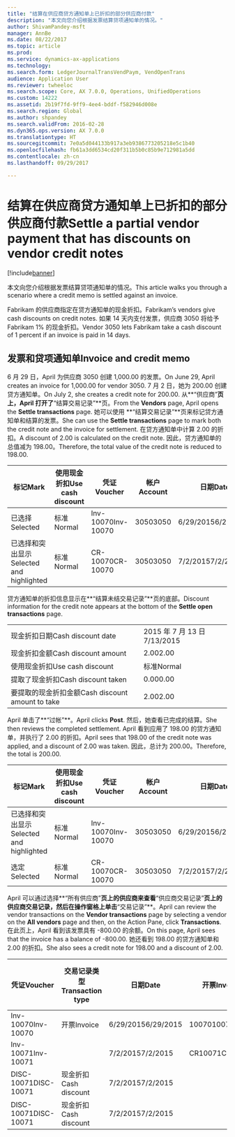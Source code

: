 ```yaml
---
title: "结算在供应商贷方通知单上已折扣的部分供应商付款"
description: "本文向您介绍根据发票结算贷项通知单的情况。"
author: ShivamPandey-msft
manager: AnnBe
ms.date: 08/22/2017
ms.topic: article
ms.prod: 
ms.service: dynamics-ax-applications
ms.technology: 
ms.search.form: LedgerJournalTransVendPaym, VendOpenTrans
audience: Application User
ms.reviewer: twheeloc
ms.search.scope: Core, AX 7.0.0, Operations, UnifiedOperations
ms.custom: 14222
ms.assetid: 2b19f7fd-9ff9-4ee4-bddf-f582946d008e
ms.search.region: Global
ms.author: shpandey
ms.search.validFrom: 2016-02-28
ms.dyn365.ops.version: AX 7.0.0
ms.translationtype: HT
ms.sourcegitcommit: 7e0a5d044133b917a3eb9386773205218e5c1b40
ms.openlocfilehash: fb61a3dd6534cd20f311b5b0c85b9e712981a5dd
ms.contentlocale: zh-cn
ms.lasthandoff: 09/29/2017

---
```


# <a name="settle-a-partial-vendor-payment-that-has-discounts-on-vendor-credit-notes"></a><span data-ttu-id="ec8aa-103">结算在供应商贷方通知单上已折扣的部分供应商付款</span><span class="sxs-lookup"><span data-stu-id="ec8aa-103">Settle a partial vendor payment that has discounts on vendor credit notes</span></span>

[!include[banner](../includes/banner.md)]


<span data-ttu-id="ec8aa-104">本文向您介绍根据发票结算贷项通知单的情况。</span><span class="sxs-lookup"><span data-stu-id="ec8aa-104">This article walks you through a scenario where a credit memo is settled against an invoice.</span></span>

<span data-ttu-id="ec8aa-105">Fabrikam 的供应商指定在贷方通知单的现金折扣。</span><span class="sxs-lookup"><span data-stu-id="ec8aa-105">Fabrikam’s vendors give cash discounts on credit notes.</span></span> <span data-ttu-id="ec8aa-106">如果 14 天内支付发票，供应商 3050 将给予 Fabrikam 1% 的现金折扣。</span><span class="sxs-lookup"><span data-stu-id="ec8aa-106">Vendor 3050 lets Fabrikam take a cash discount of 1 percent if an invoice is paid in 14 days.</span></span>

## <a name="invoice-and-credit-memo"></a><span data-ttu-id="ec8aa-107">发票和贷项通知单</span><span class="sxs-lookup"><span data-stu-id="ec8aa-107">Invoice and credit memo</span></span>
<span data-ttu-id="ec8aa-108">6 月 29 日，April 为供应商 3050 创建 1,000.00 的发票。</span><span class="sxs-lookup"><span data-stu-id="ec8aa-108">On June 29, April creates an invoice for 1,000.00 for vendor 3050.</span></span> <span data-ttu-id="ec8aa-109">7 月 2 日，她为 200.00 创建贷方通知单。</span><span class="sxs-lookup"><span data-stu-id="ec8aa-109">On July 2, she creates a credit note for 200.00.</span></span> <span data-ttu-id="ec8aa-110">从**“供应商”**页上，April 打开了**“结算交易记录”**页。</span><span class="sxs-lookup"><span data-stu-id="ec8aa-110">From the **Vendors** page, April opens the **Settle transactions** page.</span></span> <span data-ttu-id="ec8aa-111">她可以使用 **“结算交易记录”**页来标记贷方通知单和结算的发票。</span><span class="sxs-lookup"><span data-stu-id="ec8aa-111">She can use the **Settle transactions** page to mark both the credit note and the invoice for settlement.</span></span> <span data-ttu-id="ec8aa-112">在贷方通知单中计算 2.00 的折扣。</span><span class="sxs-lookup"><span data-stu-id="ec8aa-112">A discount of 2.00 is calculated on the credit note.</span></span> <span data-ttu-id="ec8aa-113">因此，贷方通知单的总值减为 198.00。</span><span class="sxs-lookup"><span data-stu-id="ec8aa-113">Therefore, the total value of the credit note is reduced to 198.00.</span></span>

| <span data-ttu-id="ec8aa-114">标记</span><span class="sxs-lookup"><span data-stu-id="ec8aa-114">Mark</span></span>                     | <span data-ttu-id="ec8aa-115">使用现金折扣</span><span class="sxs-lookup"><span data-stu-id="ec8aa-115">Use cash discount</span></span> | <span data-ttu-id="ec8aa-116">凭证</span><span class="sxs-lookup"><span data-stu-id="ec8aa-116">Voucher</span></span>   | <span data-ttu-id="ec8aa-117">帐户</span><span class="sxs-lookup"><span data-stu-id="ec8aa-117">Account</span></span> | <span data-ttu-id="ec8aa-118">日期</span><span class="sxs-lookup"><span data-stu-id="ec8aa-118">Date</span></span>      | <span data-ttu-id="ec8aa-119">到期日期</span><span class="sxs-lookup"><span data-stu-id="ec8aa-119">Due date</span></span>  | <span data-ttu-id="ec8aa-120">开票</span><span class="sxs-lookup"><span data-stu-id="ec8aa-120">Invoice</span></span> | <span data-ttu-id="ec8aa-121">交易记录币种金额</span><span class="sxs-lookup"><span data-stu-id="ec8aa-121">Amount in transaction currency</span></span> | <span data-ttu-id="ec8aa-122">货币</span><span class="sxs-lookup"><span data-stu-id="ec8aa-122">Currency</span></span> | <span data-ttu-id="ec8aa-123">要结算的金额</span><span class="sxs-lookup"><span data-stu-id="ec8aa-123">Amount to settle</span></span> |
|--------------------------|-------------------|-----------|---------|-----------|-----------|---------|--------------------------------|----------|------------------|
| <span data-ttu-id="ec8aa-124">已选择</span><span class="sxs-lookup"><span data-stu-id="ec8aa-124">Selected</span></span>                 | <span data-ttu-id="ec8aa-125">标准</span><span class="sxs-lookup"><span data-stu-id="ec8aa-125">Normal</span></span>            | <span data-ttu-id="ec8aa-126">Inv-10070</span><span class="sxs-lookup"><span data-stu-id="ec8aa-126">Inv-10070</span></span> | <span data-ttu-id="ec8aa-127">3050</span><span class="sxs-lookup"><span data-stu-id="ec8aa-127">3050</span></span>    | <span data-ttu-id="ec8aa-128">6/29/2015</span><span class="sxs-lookup"><span data-stu-id="ec8aa-128">6/29/2015</span></span> | <span data-ttu-id="ec8aa-129">7/29/2015</span><span class="sxs-lookup"><span data-stu-id="ec8aa-129">7/29/2015</span></span> | <span data-ttu-id="ec8aa-130">10070</span><span class="sxs-lookup"><span data-stu-id="ec8aa-130">10070</span></span>   | <span data-ttu-id="ec8aa-131">-1,000.00</span><span class="sxs-lookup"><span data-stu-id="ec8aa-131">-1,000.00</span></span>                      | <span data-ttu-id="ec8aa-132">美元</span><span class="sxs-lookup"><span data-stu-id="ec8aa-132">USD</span></span>      | <span data-ttu-id="ec8aa-133">-990.00</span><span class="sxs-lookup"><span data-stu-id="ec8aa-133">-990.00</span></span>          |
| <span data-ttu-id="ec8aa-134">已选择和突出显示</span><span class="sxs-lookup"><span data-stu-id="ec8aa-134">Selected and highlighted</span></span> | <span data-ttu-id="ec8aa-135">标准</span><span class="sxs-lookup"><span data-stu-id="ec8aa-135">Normal</span></span>            | <span data-ttu-id="ec8aa-136">CR-10070</span><span class="sxs-lookup"><span data-stu-id="ec8aa-136">CR-10070</span></span>  | <span data-ttu-id="ec8aa-137">3050</span><span class="sxs-lookup"><span data-stu-id="ec8aa-137">3050</span></span>    | <span data-ttu-id="ec8aa-138">7/2/2015</span><span class="sxs-lookup"><span data-stu-id="ec8aa-138">7/2/2015</span></span>  | <span data-ttu-id="ec8aa-139">7/29/2015</span><span class="sxs-lookup"><span data-stu-id="ec8aa-139">7/29/2015</span></span> |         | <span data-ttu-id="ec8aa-140">200.00</span><span class="sxs-lookup"><span data-stu-id="ec8aa-140">200.00</span></span>                         | <span data-ttu-id="ec8aa-141">美元</span><span class="sxs-lookup"><span data-stu-id="ec8aa-141">USD</span></span>      | <span data-ttu-id="ec8aa-142">198.00</span><span class="sxs-lookup"><span data-stu-id="ec8aa-142">198.00</span></span>           |

<span data-ttu-id="ec8aa-143">贷方通知单的折扣信息显示在**“结算未结交易记录”**页的底部。</span><span class="sxs-lookup"><span data-stu-id="ec8aa-143">Discount information for the credit note appears at the bottom of the **Settle open transactions** page.</span></span>

|                              |           |
|------------------------------|-----------|
| <span data-ttu-id="ec8aa-144">现金折扣日期</span><span class="sxs-lookup"><span data-stu-id="ec8aa-144">Cash discount date</span></span>           | <span data-ttu-id="ec8aa-145">2015 年 7 月 13 日</span><span class="sxs-lookup"><span data-stu-id="ec8aa-145">7/13/2015</span></span> |
| <span data-ttu-id="ec8aa-146">现金折扣金额</span><span class="sxs-lookup"><span data-stu-id="ec8aa-146">Cash discount amount</span></span>         | <span data-ttu-id="ec8aa-147">2.00</span><span class="sxs-lookup"><span data-stu-id="ec8aa-147">2.00</span></span>      |
| <span data-ttu-id="ec8aa-148">使用现金折扣</span><span class="sxs-lookup"><span data-stu-id="ec8aa-148">Use cash discount</span></span>            | <span data-ttu-id="ec8aa-149">标准</span><span class="sxs-lookup"><span data-stu-id="ec8aa-149">Normal</span></span>    |
| <span data-ttu-id="ec8aa-150">提取了现金折扣</span><span class="sxs-lookup"><span data-stu-id="ec8aa-150">Cash discount taken</span></span>          | <span data-ttu-id="ec8aa-151">0.00</span><span class="sxs-lookup"><span data-stu-id="ec8aa-151">0.00</span></span>      |
| <span data-ttu-id="ec8aa-152">要提取的现金折扣金额</span><span class="sxs-lookup"><span data-stu-id="ec8aa-152">Cash discount amount to take</span></span> | <span data-ttu-id="ec8aa-153">2.00</span><span class="sxs-lookup"><span data-stu-id="ec8aa-153">2.00</span></span>      |

<span data-ttu-id="ec8aa-154">April 单击了**“过帐”**。</span><span class="sxs-lookup"><span data-stu-id="ec8aa-154">April clicks **Post**.</span></span> <span data-ttu-id="ec8aa-155">然后，她查看已完成的结算。</span><span class="sxs-lookup"><span data-stu-id="ec8aa-155">She then reviews the completed settlement.</span></span> <span data-ttu-id="ec8aa-156">April 看到应用了 198.00 的贷方通知单，并执行了 2.00 的折扣。</span><span class="sxs-lookup"><span data-stu-id="ec8aa-156">April sees that 198.00 of the credit note was applied, and a discount of 2.00 was taken.</span></span> <span data-ttu-id="ec8aa-157">因此，总计为 200.00。</span><span class="sxs-lookup"><span data-stu-id="ec8aa-157">Therefore, the total is 200.00.</span></span>

| <span data-ttu-id="ec8aa-158">标记</span><span class="sxs-lookup"><span data-stu-id="ec8aa-158">Mark</span></span>                     | <span data-ttu-id="ec8aa-159">使用现金折扣</span><span class="sxs-lookup"><span data-stu-id="ec8aa-159">Use cash discount</span></span> | <span data-ttu-id="ec8aa-160">凭证</span><span class="sxs-lookup"><span data-stu-id="ec8aa-160">Voucher</span></span>   | <span data-ttu-id="ec8aa-161">帐户</span><span class="sxs-lookup"><span data-stu-id="ec8aa-161">Account</span></span> | <span data-ttu-id="ec8aa-162">日期</span><span class="sxs-lookup"><span data-stu-id="ec8aa-162">Date</span></span>      | <span data-ttu-id="ec8aa-163">到期日期</span><span class="sxs-lookup"><span data-stu-id="ec8aa-163">Due date</span></span>  | <span data-ttu-id="ec8aa-164">开票</span><span class="sxs-lookup"><span data-stu-id="ec8aa-164">Invoice</span></span>  | <span data-ttu-id="ec8aa-165">交易记录币种金额</span><span class="sxs-lookup"><span data-stu-id="ec8aa-165">Amount in transaction currency</span></span> | <span data-ttu-id="ec8aa-166">货币</span><span class="sxs-lookup"><span data-stu-id="ec8aa-166">Currency</span></span> | <span data-ttu-id="ec8aa-167">要结算的金额</span><span class="sxs-lookup"><span data-stu-id="ec8aa-167">Amount to settle</span></span> |
|--------------------------|-------------------|-----------|---------|-----------|-----------|----------|--------------------------------|----------|------------------|
| <span data-ttu-id="ec8aa-168">已选择和突出显示</span><span class="sxs-lookup"><span data-stu-id="ec8aa-168">Selected and highlighted</span></span> | <span data-ttu-id="ec8aa-169">标准</span><span class="sxs-lookup"><span data-stu-id="ec8aa-169">Normal</span></span>            | <span data-ttu-id="ec8aa-170">Inv-10070</span><span class="sxs-lookup"><span data-stu-id="ec8aa-170">Inv-10070</span></span> | <span data-ttu-id="ec8aa-171">3050</span><span class="sxs-lookup"><span data-stu-id="ec8aa-171">3050</span></span>    | <span data-ttu-id="ec8aa-172">6/29/2015</span><span class="sxs-lookup"><span data-stu-id="ec8aa-172">6/29/2015</span></span> | <span data-ttu-id="ec8aa-173">7/29/2015</span><span class="sxs-lookup"><span data-stu-id="ec8aa-173">7/29/2015</span></span> | <span data-ttu-id="ec8aa-174">10070</span><span class="sxs-lookup"><span data-stu-id="ec8aa-174">10070</span></span>    | <span data-ttu-id="ec8aa-175">-1,000.00</span><span class="sxs-lookup"><span data-stu-id="ec8aa-175">-1,000.00</span></span>                      | <span data-ttu-id="ec8aa-176">美元</span><span class="sxs-lookup"><span data-stu-id="ec8aa-176">USD</span></span>      | <span data-ttu-id="ec8aa-177">-200.00</span><span class="sxs-lookup"><span data-stu-id="ec8aa-177">-200.00</span></span>          |
| <span data-ttu-id="ec8aa-178">选定</span><span class="sxs-lookup"><span data-stu-id="ec8aa-178">Selected</span></span>                 | <span data-ttu-id="ec8aa-179">标准</span><span class="sxs-lookup"><span data-stu-id="ec8aa-179">Normal</span></span>            | <span data-ttu-id="ec8aa-180">CR-10070</span><span class="sxs-lookup"><span data-stu-id="ec8aa-180">CR-10070</span></span>  | <span data-ttu-id="ec8aa-181">3050</span><span class="sxs-lookup"><span data-stu-id="ec8aa-181">3050</span></span>    | <span data-ttu-id="ec8aa-182">7/2/2015</span><span class="sxs-lookup"><span data-stu-id="ec8aa-182">7/2/2015</span></span>  | <span data-ttu-id="ec8aa-183">7/29/2015</span><span class="sxs-lookup"><span data-stu-id="ec8aa-183">7/29/2015</span></span> | <span data-ttu-id="ec8aa-184">CR-10070</span><span class="sxs-lookup"><span data-stu-id="ec8aa-184">CR-10070</span></span> | <span data-ttu-id="ec8aa-185">200.00</span><span class="sxs-lookup"><span data-stu-id="ec8aa-185">200.00</span></span>                         | <span data-ttu-id="ec8aa-186">美元</span><span class="sxs-lookup"><span data-stu-id="ec8aa-186">USD</span></span>      | <span data-ttu-id="ec8aa-187">198.00</span><span class="sxs-lookup"><span data-stu-id="ec8aa-187">198.00</span></span>           |

<span data-ttu-id="ec8aa-188">April 可以通过选择**“所有供应商”**页上的供应商来查看**“供应商交易记录”**页上的供应商交易记录，然后在操作窗格上单击**“交易记录”**。</span><span class="sxs-lookup"><span data-stu-id="ec8aa-188">April can review the vendor transactions on the **Vendor transactions** page by selecting a vendor on the **All vendors** page and then, on the Action Pane, click **Transactions**.</span></span> <span data-ttu-id="ec8aa-189">在此页上，April 看到该发票具有 -800.00 的余额。</span><span class="sxs-lookup"><span data-stu-id="ec8aa-189">On this page, April sees that the invoice has a balance of -800.00.</span></span> <span data-ttu-id="ec8aa-190">她还看到 198.00 的贷方通知单和 2.00 的折扣。</span><span class="sxs-lookup"><span data-stu-id="ec8aa-190">She also sees a credit note for 198.00 and a discount of 2.00.</span></span>

| <span data-ttu-id="ec8aa-191">凭证</span><span class="sxs-lookup"><span data-stu-id="ec8aa-191">Voucher</span></span>    | <span data-ttu-id="ec8aa-192">交易记录类型</span><span class="sxs-lookup"><span data-stu-id="ec8aa-192">Transaction type</span></span> | <span data-ttu-id="ec8aa-193">日期</span><span class="sxs-lookup"><span data-stu-id="ec8aa-193">Date</span></span>      | <span data-ttu-id="ec8aa-194">开票</span><span class="sxs-lookup"><span data-stu-id="ec8aa-194">Invoice</span></span> | <span data-ttu-id="ec8aa-195">交易币种借方金额</span><span class="sxs-lookup"><span data-stu-id="ec8aa-195">Amount in transaction currency debit</span></span> | <span data-ttu-id="ec8aa-196">交易币种贷方金额</span><span class="sxs-lookup"><span data-stu-id="ec8aa-196">Amount in transaction currency credit</span></span> | <span data-ttu-id="ec8aa-197">余额</span><span class="sxs-lookup"><span data-stu-id="ec8aa-197">Balance</span></span> | <span data-ttu-id="ec8aa-198">货币</span><span class="sxs-lookup"><span data-stu-id="ec8aa-198">Currency</span></span> |
|------------|------------------|-----------|---------|--------------------------------------|---------------------------------------|---------|----------|
| <span data-ttu-id="ec8aa-199">Inv-10070</span><span class="sxs-lookup"><span data-stu-id="ec8aa-199">Inv-10070</span></span>  | <span data-ttu-id="ec8aa-200">开票</span><span class="sxs-lookup"><span data-stu-id="ec8aa-200">Invoice</span></span>          | <span data-ttu-id="ec8aa-201">6/29/2015</span><span class="sxs-lookup"><span data-stu-id="ec8aa-201">6/29/2015</span></span> | <span data-ttu-id="ec8aa-202">10070</span><span class="sxs-lookup"><span data-stu-id="ec8aa-202">10070</span></span>   |                                      | <span data-ttu-id="ec8aa-203">1,000.00</span><span class="sxs-lookup"><span data-stu-id="ec8aa-203">1,000.00</span></span>                              | <span data-ttu-id="ec8aa-204">-800.00</span><span class="sxs-lookup"><span data-stu-id="ec8aa-204">-800.00</span></span> | <span data-ttu-id="ec8aa-205">美元</span><span class="sxs-lookup"><span data-stu-id="ec8aa-205">USD</span></span>      |
| <span data-ttu-id="ec8aa-206">Inv-10071</span><span class="sxs-lookup"><span data-stu-id="ec8aa-206">Inv-10071</span></span>  |                  | <span data-ttu-id="ec8aa-207">7/2/2015</span><span class="sxs-lookup"><span data-stu-id="ec8aa-207">7/2/2015</span></span>  | <span data-ttu-id="ec8aa-208">CR10071</span><span class="sxs-lookup"><span data-stu-id="ec8aa-208">CR10071</span></span> | <span data-ttu-id="ec8aa-209">200.00</span><span class="sxs-lookup"><span data-stu-id="ec8aa-209">200.00</span></span>                               |                                       | <span data-ttu-id="ec8aa-210">0.00</span><span class="sxs-lookup"><span data-stu-id="ec8aa-210">0.00</span></span>    | <span data-ttu-id="ec8aa-211">美元</span><span class="sxs-lookup"><span data-stu-id="ec8aa-211">USD</span></span>      |
| <span data-ttu-id="ec8aa-212">DISC-10071</span><span class="sxs-lookup"><span data-stu-id="ec8aa-212">DISC-10071</span></span> |  <span data-ttu-id="ec8aa-213">现金折扣</span><span class="sxs-lookup"><span data-stu-id="ec8aa-213">Cash discount</span></span>   | <span data-ttu-id="ec8aa-214">7/2/2015</span><span class="sxs-lookup"><span data-stu-id="ec8aa-214">7/2/2015</span></span>  |         | <span data-ttu-id="ec8aa-215">2.00</span><span class="sxs-lookup"><span data-stu-id="ec8aa-215">2.00</span></span>                                 |                                       | <span data-ttu-id="ec8aa-216">0.00</span><span class="sxs-lookup"><span data-stu-id="ec8aa-216">0.00</span></span>    | <span data-ttu-id="ec8aa-217">美元</span><span class="sxs-lookup"><span data-stu-id="ec8aa-217">USD</span></span>      |
| <span data-ttu-id="ec8aa-218">DISC-10071</span><span class="sxs-lookup"><span data-stu-id="ec8aa-218">DISC-10071</span></span> |  <span data-ttu-id="ec8aa-219">现金折扣</span><span class="sxs-lookup"><span data-stu-id="ec8aa-219">Cash discount</span></span>   | <span data-ttu-id="ec8aa-220">7/2/2015</span><span class="sxs-lookup"><span data-stu-id="ec8aa-220">7/2/2015</span></span>  |         |                                      | <span data-ttu-id="ec8aa-221">2.00</span><span class="sxs-lookup"><span data-stu-id="ec8aa-221">2.00</span></span>                                  | <span data-ttu-id="ec8aa-222">0.00</span><span class="sxs-lookup"><span data-stu-id="ec8aa-222">0.00</span></span>    | <span data-ttu-id="ec8aa-223">美元</span><span class="sxs-lookup"><span data-stu-id="ec8aa-223">USD</span></span>      |






